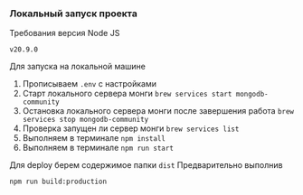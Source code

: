 ### Локальный запуск проекта

Требования версия Node JS

```v20.9.0```

Для запуска на локальной машине

1. Прописываем ```.env``` с настройками
2. Старт локального сервера монги ``brew services start mongodb-community``
3. Остановка локального сервера монги после завершения работа ``brew services stop mongodb-community ``
4. Проверка запущен ли сервер монги ``brew services list``
5. Выполняем в терминале ```npm install``` 
6. Выполняем в терминале ```npm run start```



Для deploy берем содержимое папки ```dist```
Предварительно выполнив

```npm run build:production```
